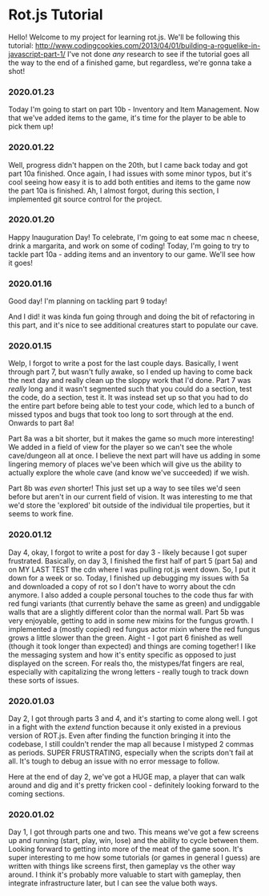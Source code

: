 # Rot.js Tutorial
Hello! Welcome to my project for learning rot.js. We'll be following this tutorial:
http://www.codingcookies.com/2013/04/01/building-a-roguelike-in-javascript-part-1/
I've not done *any* research to see if the tutorial goes all the way to the end of a finished game, but regardless, we're gonna take a shot!

### 2020.01.23
Today I'm going to start on part 10b - Inventory and Item Management. Now that we've added items to the game, it's time for the player to be able to pick them up!

### 2020.01.22
Well, progress didn't happen on the 20th, but I came back today and got part 10a finished. Once again, I had issues with some minor typos, but it's cool seeing how easy it is to add both entities and items to the game now the part 10a is finished. Ah, I almost forgot, during this section, I implemented git source control for the project.

### 2020.01.20
Happy Inauguration Day! To celebrate, I'm going to eat some mac n cheese, drink a margarita, and work on some of coding! Today, I'm going to try to tackle part 10a - adding items and an inventory to our game. We'll see how it goes!

### 2020.01.16
Good day! I'm planning on tackling part 9 today!

And I did! it was kinda fun going through and doing the bit of refactoring in this part, and it's nice to see additional creatures start to populate our cave.

### 2020.01.15
Welp, I forgot to write a post for the last couple days. Basically, I went through part 7, but wasn't fully awake, so I ended up having to come back the next day and really clean up the sloppy work that I'd done. Part 7 was _really_ long and it wasn't segmented such that you could do a section, test the code, do a section, test it. It was instead set up so that you had to do the entire part before being able to test your code, which led to a bunch of missed typos and bugs that took too long to sort through at the end. Onwards to part 8a!

Part 8a was a bit shorter, but it makes the game so much more interesting! We added in a field of view for the player so we can't see the whole cave/dungeon all at once. I believe the next part will have us adding in some lingering memory of places we've been which will give us the ability to actually explore the whole cave (and know we've succeeded) if we wish.

Part 8b was _even_ shorter! This just set up a way to see tiles we'd seen before but aren't in our current field of vision. It was interesting to me that we'd store the 'explored' bit outside of the individual tile properties, but it seems to work fine.

### 2020.01.12
Day 4, okay, I forgot to write a post for day 3 - likely because I got super frustrated. Basically, on day 3, I finished the first half of part 5 (part 5a) and on MY LAST TEST the cdn where I was pulling rot.js went down. So, I put it down for a week or so. Today, I finished up debugging my issues with 5a and downloaded a copy of rot so I don't have to worry about the cdn anymore. I also added a couple personal touches to the code thus far with red fungi variants (that currently behave the same as green) and undiggable walls that are a slightly different color than the normal wall. Part 5b was very enjoyable, getting to add in some new mixins for the fungus growth. I implemented a (mostly copied) red fungus actor mixin where the red fungus grows a little slower than the green. Aight - I got part 6 finished as well (though it took longer than expected) and things are coming together! I like the messaging system and how it's entity specific as opposed to just displayed on the screen. For reals tho, the mistypes/fat fingers are real, especially with capitalizing the wrong letters - really tough to track down these sorts of issues.

### 2020.01.03
Day 2, I got through parts 3 and 4, and it's starting to come along well. I got in a fight with the _extend_ function because it only existed in a previous version of ROT.js. Even after finding the function bringing it into the codebase, I still couldn't render the map all because I mistyped 2 commas as periods. SUPER FRUSTRATING, especially when the scripts don't fail at all. It's tough to debug an issue with no error message to follow. 

Here at the end of day 2, we've got a HUGE map, a player that can walk around and dig and it's pretty fricken cool - definitely looking forward to the coming sections.

### 2020.01.02
Day 1, I got through parts one and two. This means we've got a few screens up and running (start, play, win, lose) and the ability to cycle between them. Looking forward to getting into more of the meat of the game soon. It's super interesting to me how some tutorials (or games in general I guess) are written with things like screens first, then gameplay vs the other way around. I think it's probably more valuable to start with gameplay, then integrate infrastructure later, but I can see the value both ways.
